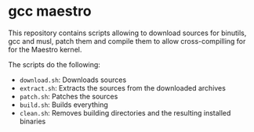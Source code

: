 # gcc maestro

This repository contains scripts allowing to download sources for binutils, gcc and musl, patch them and compile them to allow cross-compilling for for the Maestro kernel.

The scripts do the following:
- `download.sh`: Downloads sources
- `extract.sh`: Extracts the sources from the downloaded archives
- `patch.sh`: Patches the sources
- `build.sh`: Builds everything
- `clean.sh`: Removes building directories and the resulting installed binaries
